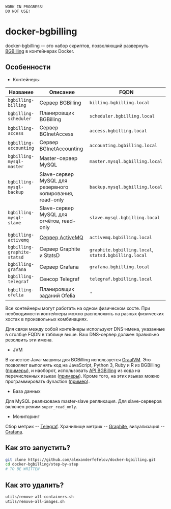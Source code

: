     WORK IN PROGRESS!
    DO NOT USE!

# docker-bgbilling

docker-bgbilling -- это набор скриптов, позволяющий развернуть [BGBilling](https://bgbilling.ru/) в контейнерах Docker.

## Особенности

* Контейнеры

| Название | Описание | FQDN
| -------- | -------- | ----
| `bgbilling-billing`         | Сервер BGBilling | `billing.bgbilling.local`
| `bgbilling-scheduler`       | Планировщик BGBilling | `scheduler.bgbilling.local`
| `bgbilling-access`          | Сервер BGInetAccess | `access.bgbilling.local`
| `bgbilling-accounting`      | Сервер BGInetAccounting | `accounting.bgbilling.local`
| `bgbilling-mysql-master`    | Master-сервер MySQL | `master.mysql.bgbilling.local` 
| `bgbilling-mysql-backup`    | Slave-сервер MySQL для резервного копирования, read-only | `backup.mysql.bgbilling.local`
| `bgbilling-mysql-slave`     | Slave-сервер MySQL для отчётов, read-only | `slave.mysql.bgbilling.local`
| `bgbilling-activemq`        | [Сервер ActiveMQ](activemq/README.md) | `activemq.bgbilling.local`
| `bgbilling-graphite-statsd` | Сервер Graphite и StatsD | `graphite.bgbilling.local`, `statsd.bgbilling.local`
| `bgbilling-grafana`         | Сервер Grafana | `grafana.bgbilling.local`
| `bgbilling-telegraf`        | Сенсор Telegraf | `telegraf.bgbilling.local`
| `bgbilling-ofelia`          | Планировщик заданий Ofelia | -

Все контейнеры могут работать на одном физическом хосте. При необходимости контейнеры можно расположить
на разных физических хостах в произвольных комбинациях.

Для связи между собой контейнеры используют DNS-имена, указанные в столбце FQDN в таблице выше. Ваш DNS-сервер должен
правильно резолвить эти имена.

* JVM

В качестве Java-машины для BGBilling используется [GraalVM](https://www.graalvm.org/). Это позволяет выполнять код
на JavaScript, Python 3, Ruby и R из BGBilling ([примеры](dyn/container/dyn/demo/polyglot)), и наоборот, использовать
[API BGBilling](https://bgbilling.ru/v7.2/javadoc/index.html) из кода на перечисленных языках ([примеры](dyn/container/polyglot/demo/)).
Кроме того, на этих языках можно программировать dynaction ([пример](dyn/container/dyn/demo/dynaction/Python.java)).

* База данных

Для MySQL реализована master-slave репликация. Для slave-серверов включен режим `super_read_only`.

* Мониторинг

Сбор метрик -- [Telegraf](https://www.influxdata.com/time-series-platform/telegraf/). Хранилище метрик -- [Graphite](https://graphiteapp.org/),
визуализация -- [Grafana](https://grafana.com/).

## Как это запустить?

```bash
git clone https://github.com/alexanderfefelov/docker-bgbilling.git
cd docker-bgbilling/step-by-step
# TO BE WRITTEN

```

## Как это удалить?

```bash
utils/remove-all-containers.sh
utils/remove-all-images.sh
```
